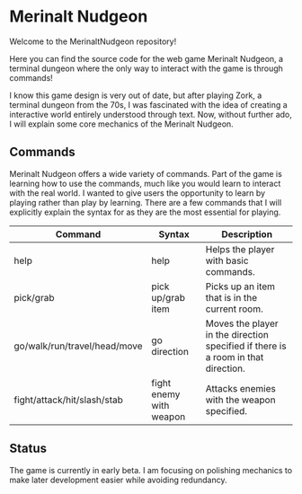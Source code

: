 # Merinalt Nudgeon

Welcome to the MerinaltNudgeon repository! 

Here you can find the source code for the web game Merinalt Nudgeon, a terminal dungeon where the only way to interact with the game is through commands!

I know this game design is very out of date, but after playing Zork, a terminal dungeon from the 70s, I was fascinated with the idea of creating a interactive world entirely understood through text. 
Now, without further ado, I will explain some core mechanics of the Merinalt Nudgeon.

## Commands

Merinalt Nudgeon offers a wide variety of commands. Part of the game is learning how to use the commands, much like you would learn to interact with the real world. 
I wanted to give users the opportunity to learn by playing rather than play by learning. There are a few commands that I will explicitly explain the syntax for as they are the most essential for playing.

| Command                      | Syntax                  | Description                                                                       |
|------------------------------|-------------------------|-----------------------------------------------------------------------------------|
| help                         | help                    | Helps the player with basic commands.                                             |
| pick/grab                    | pick up/grab item       | Picks up an item that is in the current room.                                     |
| go/walk/run/travel/head/move | go direction            | Moves the player in the direction specified if there is a room in that direction. |
| fight/attack/hit/slash/stab  | fight enemy with weapon | Attacks enemies with the weapon specified.                                        |

## Status

The game is currently in early beta. I am focusing on polishing mechanics to make later development easier while avoiding redundancy.
